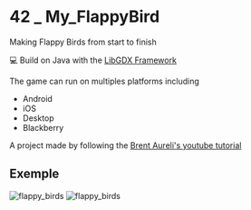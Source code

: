 # 42 _ My_FlappyBird

Making Flappy Birds from start to finish

💻 Build on Java with the [LibGDX Framework](https://github.com/libgdx/libgdx)

The game can run on multiples platforms including
* Android
* iOS
* Desktop
* Blackberry

A project made by following the [Brent Aureli's youtube tutorial](https://www.youtube.com/playlist?list=PLZm85UZQLd2TPXpUJfDEdWTSgszionbJy)

## Exemple
![flappy_birds](../assets/flappy_birds1.jpg)
![flappy_birds](../assets/flappy_birds2.jpg)
